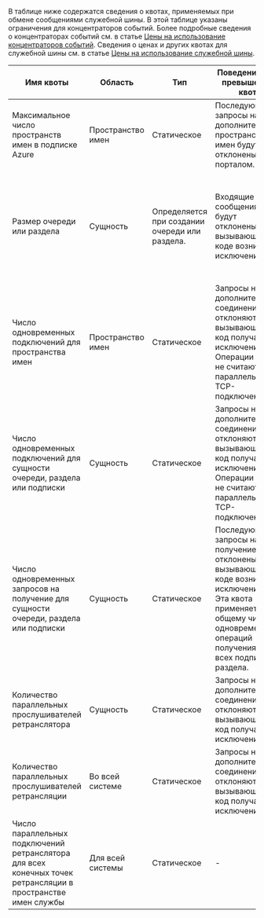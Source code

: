 В таблице ниже содержатся сведения о квотах, применяемых при обмене сообщениями служебной шины. В этой таблице указаны ограничения для концентраторов событий. Более подробные сведения о концентраторах событий см. в статье [Цены на использование концентраторов событий](https://azure.microsoft.com/pricing/details/event-hubs/). Сведения о ценах и других квотах для служебной шины см. в статье [Цены на использование служебной шины](https://azure.microsoft.com/pricing/details/service-bus/).

|Имя квоты|Область|Тип|Поведение при превышении квот|Значение|
|---|---|---|---|---|
| Максимальное число пространств имен в подписке Azure|Пространство имен|Статическое|Последующие запросы на дополнительные пространства имен будут отклонены порталом.|100|
|Размер очереди или раздела|Сущность|Определяется при создании очереди или раздела.|Входящие сообщения будут отклонены, а в вызывающем коде возникнет исключение.|1, 2, 3, 4 или 5 ГБ.<br /><br />Если [секционирование](service-bus-partitioning.md) включено, максимальный размер очереди или раздела составляет 80 ГБ.|
|Число одновременных подключений для пространства имен|Пространство имен|Статическое|Запросы на дополнительные соединения отклоняются, а вызывающий код получает исключение. Операции REST не считаются параллельными TCP-подключениями.|NetMessaging: 1 000<br /><br />AMQP: 5 000|
|Число одновременных подключений для сущности очереди, раздела или подписки|Сущность|Статическое|Запросы на дополнительные соединения отклоняются, а вызывающий код получает исключение. Операции REST не считаются параллельными TCP-подключениями.|Ограничивается максимальным числом параллельных подключений для каждого пространства имен.|
|Число одновременных запросов на получение для сущности очереди, раздела или подписки|Сущность|Статическое|Последующие запросы на получение будут отклонены, а в вызывающем коде возникнет исключение. Эта квота применяется к общему числу одновременных операций получения во всех подписках раздела.|5 000|
|Количество параллельных прослушивателей ретранслятора|Сущность|Статическое|Запросы на дополнительные соединения отклоняются, а вызывающий код получает исключение.|25|
|Количество параллельных прослушивателей ретрансляции|Во всей системе|Статическое|Запросы на дополнительные соединения отклоняются, а вызывающий код получает исключение.|2 000|
|Число параллельных подключений ретранслятора для всех конечных точек ретрансляции в пространстве имен службы |Для всей системы|Статическое|-|5 000| |Число конечных точек ретрансляции для пространства имен службы|Для всей системы|Статическое|-|10,000| |Число разделов или очередей для пространства имен службы|Для всей системы|Статическое|Последующие запросы на создание раздела или очереди в пространстве имен службы будут отклонены. В результате, если это настроено на [классическом портале Azure][], создается сообщение об ошибке. При вызове из API управления в вызывающем коде возникает исключение.|10 000<br /><br />Общее число разделов и очередей в пространстве имен службы не должно превышать 10 000.<br/>Это не распространяется на ценовую категорию "Премиум", так как все сущности являются секционированными.| |Число секционированных разделов или очередей для пространства имен службы|Для всей системы|Статическое|Последующие запросы на создание секционированного раздела или очереди в пространстве имен службы будут отклонены. В результате, если это настроено на [классическом портале Azure][], создается сообщение об ошибке. При вызове из API управления в вызывающем коде возникает исключение **QuotaExceededException**.|Ценовые категории "Базовый" и "Стандартный" — 100<br />"Премиум" — 1000<br/><br />Все секционированные очереди или разделы учитываются в квоте из 10 000 сущностей на пространство имен.| |Максимальный размер пути сущности обмена сообщениями: очередь или раздел|Сущность|Статический|-|260 знаков| |Максимальный размер имени сущности обмена сообщениями: пространство имен, подписка, правило подписки или концентратор событий|Сущность|Статический|-|50 знаков| |Максимальный размер события концентратора событий|Для всей системы|Статический|-|256 КБ| |Размер сообщения для сущности очереди, раздела, подписки|Для всей системы|Статический|Входящие сообщения, превышающие эти квоты, будут отклонены, а в вызывающем коде возникнет исключение.|Максимальный размер сообщения: 256 КБ ([ценовая категория "Стандартный"](../articles/service-bus/service-bus-premium-messaging.md)) / 1 МБ ([ценовая категория "Премиум"](../articles/service-bus/service-bus-premium-messaging.md)). <br /><br />**Примечание.** Из-за системных издержек это значение обычно немного меньше.<br /><br />Максимальный размер заголовка: 64 КБ<br /><br />Максимальное количество свойств заголовка в контейнере свойств: **byte/int.MaxValue**<br /><br />Максимальный размер свойства в контейнере свойств: без явного ограничения. Ограничено максимальным размером заголовка.| |Размер сообщения для ретрансляторов [NetOnewayRelayBinding](https://msdn.microsoft.com/library/microsoft.servicebus.netonewayrelaybinding.aspx) и [NetEventRelayBinding](https://msdn.microsoft.com/library/microsoft.servicebus.neteventrelaybinding.aspx)|Для всей системы|Статическое|Входящие сообщения, превышающие эти квоты, будут отклонены, а в вызывающем коде возникнет исключение.|64 КБ | Размер сообщения для ретрансляторов [HttpRelayTransportBindingElement](https://msdn.microsoft.com/library/microsoft.servicebus.httprelaytransportbindingelement.aspx) и [NetTcpRelayBinding](https://msdn.microsoft.com/library/microsoft.servicebus.nettcprelaybinding.aspx)| Для всей системы|Статическое|-|Не ограничено| | Размер свойства сообщения для сущности очереди, раздела или подписки|Для всей системы|Статическое|Формируется исключение **SerializationException**.|Максимальный размер свойства сообщения для каждого свойства составляет 32 КБ. Совокупный размер всех свойств не может превышать 64 КБ. Это относится ко всему заголовку [BrokeredMessage](https://msdn.microsoft.com/library/microsoft.servicebus.messaging.brokeredmessage.aspx), который содержит свойства и системные свойства (такие как [SequenceNumber](https://msdn.microsoft.com/library/microsoft.servicebus.messaging.brokeredmessage.sequencenumber.aspx), [Label](https://msdn.microsoft.com/library/microsoft.servicebus.messaging.brokeredmessage.label.aspx), [MessageId](https://msdn.microsoft.com/library/microsoft.servicebus.messaging.brokeredmessage.messageid.aspx) и т. д.).| |Число подписок на раздел|Для всей системы|Статическое|Последующие запросы на создание дополнительных подписок для раздела будут отклонены. В результате, если это настроено на портале, отображается сообщение об ошибке. При вызове из API управления в вызывающем коде возникнет исключение.| 2 000| |Число фильтров SQL в разделе|Для всей системы|Статическое|Последующие запросы на создание дополнительных фильтров для раздела будут отклонены, а в вызывающем коде возникнет исключение.|2 000| |Число фильтров корреляции на раздел|Для всей системы|Статическое|Последующие запросы на создание дополнительных фильтров для раздела будут отклонены, а в вызывающем коде возникнет исключение.|100 000| |Размер фильтров или действий SQL| Для всей системы|Статическое|Последующие запросы на создание дополнительных фильтров будут отклонены, а в вызывающем коде возникнет исключение.|Максимальная длина строки условия фильтра: 1024 (1 КБ).<br /><br />Максимальная длина строки действия правила: 1024 (1 КБ).<br /><br />Максимальное число выражений в действии правила: 32.|

[классическом портале Azure]: http://manage.windowsazure.com

<!---HONumber=AcomDC_0803_2016-->